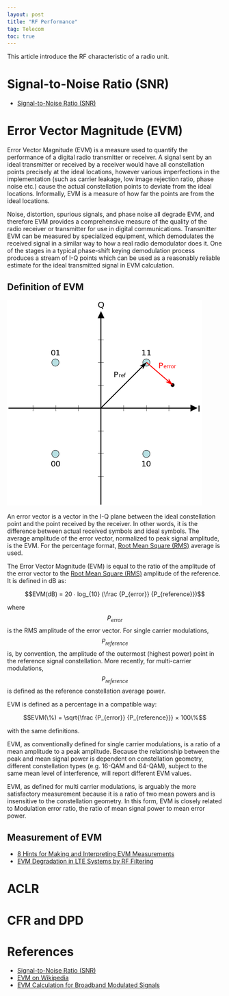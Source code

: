```yaml
---
layout: post
title: "RF Performance"
tag: Telecom
toc: true
---
```


This article introduce the RF characteristic of a radio unit.

<!--more-->

# Signal-to-Noise Ratio (SNR)

* [Signal-to-Noise Ratio (SNR)](https://en.wikipedia.org/wiki/Signal-to-noise_ratio)

# Error Vector Magnitude (EVM)

Error Vector Magnitude (EVM) is a measure used to quantify the performance of a digital radio transmitter or receiver. A signal sent by an ideal transmitter or received by a receiver would have all constellation points precisely at the ideal locations, however various imperfections in the implementation (such as carrier leakage, low image rejection ratio, phase noise etc.) cause the actual constellation points to deviate from the ideal locations. Informally, EVM is a measure of how far the points are from the ideal locations.

Noise, distortion, spurious signals, and phase noise all degrade EVM, and therefore EVM provides a comprehensive measure of the quality of the radio receiver or transmitter for use in digital communications. Transmitter EVM can be measured by specialized equipment, which demodulates the received signal in a similar way to how a real radio demodulator does it. One of the stages in a typical phase-shift keying demodulation process produces a stream of I-Q points which can be used as a reasonably reliable estimate for the ideal transmitted signal in EVM calculation.

## Definition of EVM

![Constellation Diagram and EVM](/assets/QAM_mit_EVM.png)

An error vector is a vector in the I-Q plane between the ideal constellation point and the point received by the receiver. In other words, it is the difference between actual received symbols and ideal symbols. The average amplitude of the error vector, normalized to peak signal amplitude, is the EVM. For the percentage format, [Root Mean Square (RMS)](https://en.wikipedia.org/wiki/Root_mean_square) average is used.

The Error Vector Magnitude (EVM) is equal to the ratio of the amplitude of the error vector to the [Root Mean Square (RMS)](https://en.wikipedia.org/wiki/Root_mean_square) amplitude of the reference. It is defined in dB as:

$$EVM(dB) = 20 ∙ log_{10} (\frac {P_{error}} {P_{reference}})$$

where $$P_{error}$$ is the RMS amplitude of the error vector. For single carrier modulations, $$P_{reference}$$ is, by convention, the amplitude of the outermost (highest power) point in the reference signal constellation. More recently, for multi-carrier modulations, $$P_{reference}$$ is defined as the reference constellation average power.

EVM is defined as a percentage in a compatible way:

$$EVM(\%) = \sqrt{\frac {P_{error}} {P_{reference}}} × 100\%$$

with the same definitions.

EVM, as conventionally defined for single carrier modulations, is a ratio of a mean amplitude to a peak amplitude. Because the relationship between the peak and mean signal power is dependent on constellation geometry, different constellation types (e.g. 16-QAM and 64-QAM), subject to the same mean level of interference, will report different EVM values.

EVM, as defined for multi carrier modulations, is arguably the more satisfactory measurement because it is a ratio of two mean powers and is insensitive to the constellation geometry. In this form, EVM is closely related to Modulation error ratio, the ratio of mean signal power to mean error power.

## Measurement of EVM

* [8 Hints for Making and Interpreting EVM Measurements](/docs/8_Hints_for_Making_and_Interpreting_EVM_Measurements.pdf)
* [EVM Degradation in LTE Systems by RF Filtering](/docs/EVM_Degradation_in_LTE_Systems_by_RF_Filtering.pdf)

# ACLR

# CFR and DPD


# References

* [Signal-to-Noise Ratio (SNR)](https://en.wikipedia.org/wiki/Signal-to-noise_ratio)
* [EVM on Wikipedia](https://en.wikipedia.org/wiki/Error_vector_magnitude)
* [EVM Calculation for Broadband Modulated Signals](/docs/EVM_Calculation_for_Broadband_Modulated_Signals.pdf)
